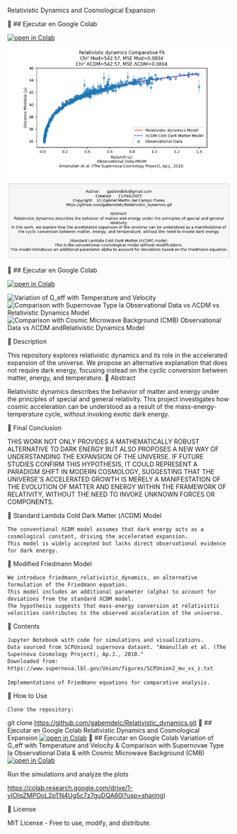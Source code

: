 Relativistic Dynamics and Cosmological Expansion

📌 ## Ejecutar en Google Colab

[![open in Colab](https://colab.research.google.com/assets/colab-badge.svg)](https://colab.research.google.com/github/gabemdelc/Relativistic_dynamics/blob/main/code/relative%20dynamic.ipynb)

![Relativistic Dynamics and Cosmological Expansion](https://raw.githubusercontent.com/gabemdelc/Relativistic_dynamics/main/relativistic_dynamics.png)


📌 ## Ejecutar en Google Colab

[![open in Colab](https://colab.research.google.com/assets/colab-badge.svg)](https://colab.research.google.com/github/gabemdelc/Relativistic_dynamics/blob/main/code/teoric_g_model.ipynb)


![Variation of G_eff with Temperature and Velocity](https://github.com/user-attachments/assets/22fa188c-254f-44f4-8fba-52db4a5e8bc4)
![Comparison with Supernovae Type Ia Observational Data vs ΛCDM vs Relativistic Dynamics Model](https://github.com/user-attachments/assets/15244840-9fd4-4df4-bde5-f329c4c53c79)
![Comparison with Cosmic Microwave Background (CMB) Observational Data vs ΛCDM andRelativistic Dynamics Model](https://github.com/user-attachments/assets/fbec0dea-5079-4039-bb93-c1109dc074b6)




📌 Description

This repository explores relativistic dynamics and its role in the accelerated expansion of the universe. We propose an alternative explanation that does not require dark energy, focusing instead on the cyclic conversion between matter, energy, and temperature.
🔬 Abstract

Relativistic dynamics describes the behavior of matter and energy under the principles of special and general relativity.
This project investigates how cosmic acceleration can be understood as a result of the mass-energy-temperature cycle, without invoking exotic dark energy.

📌 Final Conclusion

THIS WORK NOT ONLY PROVIDES A MATHEMATICALLY ROBUST ALTERNATIVE TO DARK ENERGY BUT ALSO PROPOSES A NEW WAY OF UNDERSTANDING THE EXPANSION OF THE UNIVERSE. 
IF FUTURE STUDIES CONFIRM THIS HYPOTHESIS, IT COULD REPRESENT A PARADIGM SHIFT IN MODERN COSMOLOGY, 
SUGGESTING THAT THE UNIVERSE'S ACCELERATED GROWTH IS MERELY A MANIFESTATION OF THE EVOLUTION OF MATTER AND ENERGY WITHIN THE FRAMEWORK OF RELATIVITY, 
WITHOUT THE NEED TO INVOKE UNKNOWN FORCES OR COMPONENTS.

🔹 Standard Lambda Cold Dark Matter (ΛCDM) Model

    The conventional ΛCDM model assumes that dark energy acts as a cosmological constant, driving the accelerated expansion.
    This model is widely accepted but lacks direct observational evidence for dark energy.

🔹 Modified Friedmann Model

    We introduce friedmann_relativistic_dynamics, an alternative formulation of the Friedmann equation.
    This model includes an additional parameter (alpha) to account for deviations from the standard ΛCDM model.
    The hypothesis suggests that mass-energy conversion at relativistic velocities contributes to the observed acceleration of the universe.

📂 Contents

    Jupyter Notebook with code for simulations and visualizations.
    Data sourced from SCPUnion2 supernova dataset. "Amanullah et al. (The Supernova Cosmology Project), Ap.J., 2010."
    Downloaded from: https://www.supernova.lbl.gov/Union/figures/SCPUnion2_mu_vs_z.txt
    
    Implementations of Friedmann equations for comparative analysis.

📌 How to Use

    Clone the repository:

git clone https://github.com/gabemdelc/Relativistic_dynamics.git
📌 ## Ejecutar en Google Colab Relativistic Dynamics and Cosmological Expansion
[![open in Colab](https://colab.research.google.com/assets/colab-badge.svg)](https://colab.research.google.com/github/gabemdelc/Relativistic_dynamics/blob/main/code/relative%20dynamic.ipynb)
📌 ## Ejecutar en Google Colab Variation of G_eff with Temperature and Velocity & Comparison with Supernovae Type Ia Observational Data & with Cosmic Microwave Background (CMB)
[![open in Colab](https://colab.research.google.com/assets/colab-badge.svg)](https://colab.research.google.com/github/gabemdelc/Relativistic_dynamics/blob/main/code/teoric_g_model.ipynb)

Run the simulations and analyze the plots

https://colab.research.google.com/drive/1-yIOIqZMPOoL2pTN4Ug5c7z7guDQA60l?usp=sharing)

📜 License

MIT License - Free to use, modify, and distribute.
